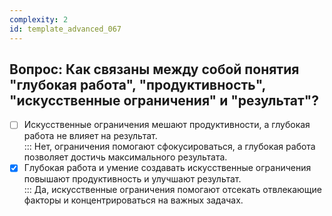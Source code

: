 ```yaml
---
complexity: 2
id: template_advanced_067
---
```

## Вопрос: Как связаны между собой понятия "глубокая работа", "продуктивность", "искусственные ограничения" и "результат"?

- [ ] Искусственные ограничения мешают продуктивности, а глубокая работа не влияет на результат.  
  ::: Нет, ограничения помогают сфокусироваться, а глубокая работа позволяет достичь максимального результата.  
- [x] Глубокая работа и умение создавать искусственные ограничения повышают продуктивность и улучшают результат.  
  ::: Да, искусственные ограничения помогают отсекать отвлекающие факторы и концентрироваться на важных задачах.